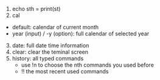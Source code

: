 1. echo sth = print(st)
2. cal
  * default: calendar of current month
  * year (input) / -y (option): full calendar of selected year
3. date: full date time information
4. clear: clear the teminal screen
5. history: all typed commands
   * use !n to choose the nth commands you used before
   * !! the most recent used commands

   

